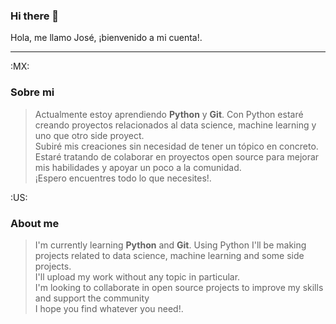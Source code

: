 ### Hi there 👋
Hola, me llamo José, ¡bienvenido a mi cuenta!.

---
:MX:
### Sobre mi
> Actualmente estoy aprendiendo **Python** y **Git**. Con Python estaré creando proyectos relacionados al data science, machine learning y uno que otro side proyect.  \
Subiré mis creaciones sin necesidad de tener un tópico en concreto. \
Estaré tratando de colaborar en proyectos open source para mejorar mis habilidades y apoyar un poco a la comunidad. \
¡Espero encuentres todo lo que necesites!. 

:US:

### About me

> I'm currently learning **Python** and **Git**. Using Python I'll be making projects related to data science, machine learning and some side projects. \
I'll upload my work without any topic in particular. \
I'm looking to collaborate in open source projects to improve my skills and support the community \
I hope you find whatever you need!.
<!--
**codejogy/codejogy** is a ✨ _special_ ✨ repository because its `README.md` (this file) appears on your GitHub profile.

Here are some ideas to get you started:

- 🔭 I’m currently working on ...
- 🌱 I’m currently learning ...
- 👯 I’m looking to collaborate on ...
- 🤔 I’m looking for help with ...
- 💬 Ask me about ...
- 📫 How to reach me: ...
- 😄 Pronouns: ...
- ⚡ Fun fact: ...
-->
